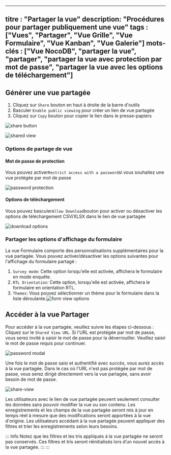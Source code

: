 ***

titre : "Partager la vue"
description: "Procédures pour partager publiquement une vue"
tags : \["Vues", "Partager", "Vue Grille", "Vue Formulaire", "Vue Kanban", "Vue Galerie"]
mots-clés : \["Vue NocoDB", "partager la vue", "partager", "partager la vue avec protection par mot de passe", "partager la vue avec les options de téléchargement"]
--------------------------------------------------------------------------------------------------------------------------------------------------------------------

## Générer une vue partagée

1. Cliquez sur `Share` bouton en haut à droite de la barre d'outils
2. Basculer `Enable public viewing` pour créer un lien de vue partagée
3. Cliquez sur `Copy` bouton pour copier le lien dans le presse-papiers

![share button](/img/v2/views/share-view/share-button.png)

![shared view](/img/v2/views/share-view/share-view-modal.png)

### Options de partage de vue

#### Mot de passe de protection

Vous pouvez activer`Restrict access with a password`si vous souhaitez une vue protégée par mot de passe

![password protection](/img/v2/views/share-view/share-view-modal-2.png)

#### Options de téléchargement

Vous pouvez basculer`Allow Download`bouton pour activer ou désactiver les options de téléchargement CSV/XLSX dans le lien de vue partagée

![download options](/img/v2/views/share-view/share-view-modal-3.png)

### Partager les options d'affichage du formulaire

La vue Formulaire comporte des personnalisations supplémentaires pour la vue partagée. Vous pouvez activer/désactiver les options suivantes pour l'affichage du formulaire partagé :

1. `Survey mode`: Cette option lorsqu'elle est activée, affichera le formulaire en mode enquête.
2. `RTL Orientation`: Cette option, lorsqu'elle est activée, affichera le formulaire en orientation RTL.
3. `Themes`: Vous pouvez sélectionner un thème pour le formulaire dans la liste déroulante.![form view options](/img/v2/views/share-view/share-view-form.png)

## Accéder à la vue Partager

Pour accéder à la vue partagée, veuillez suivre les étapes ci-dessous :
Cliquez sur le `Shared View URL`. Si l'URL est protégée par mot de passe, vous serez invité à saisir le mot de passe pour la déverrouiller. Veuillez saisir le mot de passe requis pour continuer.

![password modal](/img/v2/views/share-view/share-view-password.png)

Une fois le mot de passe saisi et authentifié avec succès, vous aurez accès à la vue partagée.
Dans le cas où l'URL n'est pas protégée par mot de passe, vous serez dirigé directement vers la vue partagée, sans avoir besoin de mot de passe.

![share-view](/img/v2/views/share-view/share-view.png)

Les utilisateurs avec le lien de vue partagée peuvent seulement consulter les données sans pouvoir modifier la vue ou son contenu. Les enregistrements et les champs de la vue partagée seront mis à jour en temps réel à mesure que des modifications seront apportées à la vue d'origine. Les utilisateurs accédant à la vue partagée peuvent appliquer des filtres et trier les enregistrements selon leurs besoins.

::: Info
Notez que les filtres et les tris appliqués à la vue partagée ne seront pas conservés. Ces filtres et tris seront réinitialisés lors d’un nouvel accès à la vue partagée.
:::
:::
